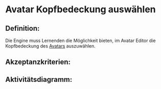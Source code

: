 # Avatar Kopfbedeckung auswählen


## Definition:

Die Engine muss Lernenden die Möglichkeit bieten, im Avatar Editor die Kopfbedeckung des [Avatars](Avatar-GE.md) auszuwählen.


## Akzeptanzkriterien:


## Aktivitätsdiagramm:


